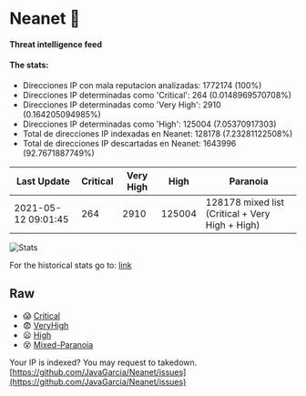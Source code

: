 # Neanet :hocho:
#### Threat intelligence feed
#### The stats:

- Direcciones IP con mala reputacion analizadas: 1772174 (100%)
- Direcciones IP determinadas como 'Critical':  264 (0.0148969570708%)
- Direcciones IP determinadas como 'Very High':  2910 (0.164205094985%)
- Direcciones IP determinadas como 'High':  125004 (7.05370917303)
- Total de direcciones IP indexadas en Neanet:  128178 (7.23281122508%)
- Total de direcciones IP descartadas en Neanet:  1643996 (92.7671887749%)

| Last Update | Critical | Very High | High | Paranoia |
| --- | --- | --- | --- | --- |
| 2021-05-12 09:01:45 | 264 | 2910 | 125004 | 128178 mixed list (Critical + Very High + High)|

![Stats](https://docs.google.com/spreadsheets/d/e/2PACX-1vSnaNMIXVabIpDJjufMlzH7poXnshF3mgd8Is1g9ytUEzVsP5my4Trn8f-xkoLLQ38xpL3HtmUexLo6/pubchart?oid=501124687&format=image)

For the historical stats go to: [link](/stats.csv)
## Raw
- :scream: [Critical](https://raw.githubusercontent.com/JavaGarcia/Neanet/master/blacklists/neanet_critical.txt)
- :fearful: [VeryHigh](https://raw.githubusercontent.com/JavaGarcia/Neanet/master/blacklists/neanet_veryHigh.txtt)
- :frowning: [High](https://raw.githubusercontent.com/JavaGarcia/Neanet/master/blacklists/neanet_high.txt)
- :dizzy_face: [Mixed-Paranoia](https://raw.githubusercontent.com/JavaGarcia/Neanet/master/blacklists/neanet_all.txt)


Your IP is indexed? You may request to takedown. [https://github.com/JavaGarcia/Neanet/issues](https://github.com/JavaGarcia/Neanet/issues)



































































































































































































































































































































































































































































































































































































































































































































































































































































































































































































































































































































































































































































































































































































































































































































































































































































































































































































































































































































































































































































































































































































































































































































































































































































































































































































































































































































































































































































































































































































































































































































































































































































































































































































































































































































































































































































































































































































































































































































































































































































































































































































































































































































































































































































































































































































































































































































































































































































































































































































































































































































































































































































































































































































































































































































































































































































































































































































































































































































































































































































































































































































































































































































































































































































































